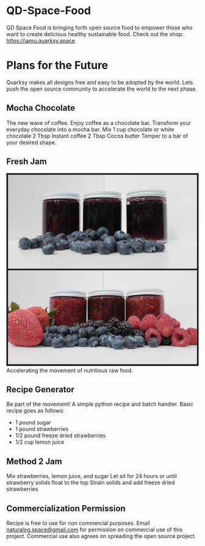 # QD-Space-Food
QD Space Food is bringing forth open source food to empower those who want to create delicious healthy sustainable food.
Check out the shop: https://jamu.quarksy.space
# Plans for the Future
Quarksy makes all designs free and easy to be adopted by the world. Lets push the open source community to accelerate the world to the next phase.
## Mocha Chocolate
The new wave of coffee. Enjoy coffee as a chocolate bar.
Transform your everyday chocolate into a mocha bar.
Mix 1 cup chocolate or white chocolate
2 Tbsp Instant coffee
2 Tbsp Cocoa butter
Temper to a bar of your desired shape.
## Fresh Jam
![Raw Strawberry Jam](https://github.com/NaturaLog-space/QD-Space-Food/blob/main/Adobe_Post_20210325_1359250.6425661188089541.png)
Accelerating the movement of nutritious raw food.
## Recipe Generator
Be part of the movement! A simple python recipe and batch handler.
Basic recipe goes as follows:
- 1 pound sugar
- 1 pound strawberries
- 1/2 pound freeze dried strawberries
- 1/2 cup lemon juice

## Method 2 Jam
Mix strawberries, lemon juice, and sugar
Let sit for 24 hours or until strawberry solids float to the top
Strain solids and add freeze dried strawberries

## Commercialization Permission
Recipe is free to use for non commercial purposes. Email naturalog.space@gmail.com for permission on commercial use of this project. Commercial use also agrees on spreading the open source project.
